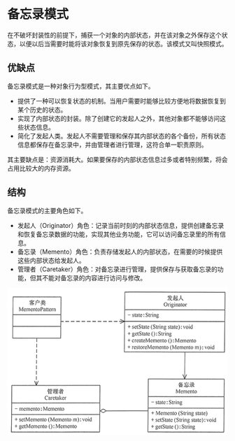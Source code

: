 # 备忘录模式

在不破坏封装性的前提下，捕获一个对象的内部状态，并在该对象之外保存这个状态，以便以后当需要时能将该对象恢复到原先保存的状态。该模式又叫快照模式。

## 优缺点

备忘录模式是一种对象行为型模式，其主要优点如下。
* 提供了一种可以恢复状态的机制。当用户需要时能够比较方便地将数据恢复到某个历史的状态。
* 实现了内部状态的封装。除了创建它的发起人之外，其他对象都不能够访问这些状态信息。
* 简化了发起人类。发起人不需要管理和保存其内部状态的各个备份，所有状态信息都保存在备忘录中，并由管理者进行管理，这符合单一职责原则。

其主要缺点是：资源消耗大。如果要保存的内部状态信息过多或者特别频繁，将会占用比较大的内存资源。

## 结构

备忘录模式的主要角色如下。
* 发起人（Originator）角色：记录当前时刻的内部状态信息，提供创建备忘录和恢复备忘录数据的功能，实现其他业务功能，它可以访问备忘录里的所有信息。
* 备忘录（Memento）角色：负责存储发起人的内部状态，在需要的时候提供这些内部状态给发起人。
* 管理者（Caretaker）角色：对备忘录进行管理，提供保存与获取备忘录的功能，但其不能对备忘录的内容进行访问与修改。

![备忘录模式](./images/备忘录模式.png "备忘录模式")
